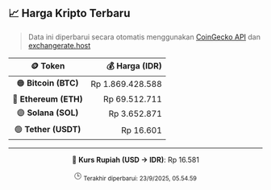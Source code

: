 

<!-- HARGA_KRIPTO -->
## 📈 Harga Kripto Terbaru

> Data ini diperbarui secara otomatis menggunakan [CoinGecko API](https://www.coingecko.com/) dan [exchangerate.host](https://exchangerate.host/)

<div align="center">

| 🪙 Token | 💰 Harga (IDR) |
|:------:|---------------:|
| 🟠 **Bitcoin (BTC)**   | Rp 1.869.428.588 |
| 🔵 **Ethereum (ETH)**  | Rp 69.512.711 |
| 🟣 **Solana (SOL)**    | Rp 3.652.871 |
| 🟢 **Tether (USDT)**   | Rp 16.601 |

---

💱 **Kurs Rupiah (USD → IDR)**: Rp 16.581

🕒 <sub>Terakhir diperbarui: 23/9/2025, 05.54.59</sub>

</div>
<!-- /HARGA_KRIPTO -->